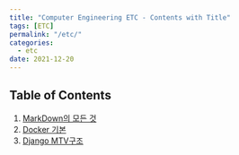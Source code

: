 ```yaml
---
title: "Computer Engineering ETC - Contents with Title"
tags: [ETC]
permalink: "/etc/"
categories:
  - etc
date: 2021-12-20
---
```

## Table of Contents
1. [MarkDown의 모든 것](https://taemchoi.github.io/etc/etc-1/)
2. [Docker 기본](https://taemchoi.github.io/etc/etc-2/)
3. [Django MTV구조](https://taemchoi.github.io/etc/etc-3/)